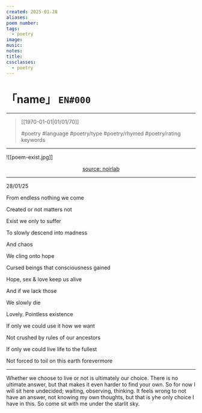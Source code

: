 ```yaml
---
created: 2025-01-28
aliases:
poem number:
tags:
  - poetry
image:
music:
notes:
title:
cssclasses:
  - poetry
---
```

# 「name」 `EN#000`

---

> [[1970-01-01|01/01/70]]
>  
> #poetry
> #language
> #poetry/type
> #poetry/rhymed
> #poetry/rating
> keywords

---

![[poem-exist.jpg]]

<center class="img_caption"><a href="https://noirlab.edu/public/images/noao-02677/" class="source-link">source: noirlab</a></center>

---

28/01/25

From endless nothing we come

Created or not matters not 

Exist we only to suffer

To slowly descend into madness 

And chaos

  

We cling onto hope

Cursed beings that consciousness gained

Hope, sex & love keep us alive

And if we lack those 

We slowly die 

  

Lovely. Pointless existence 

If only we could use it how we want

Not crushed by rules of our ancestors

If only we could live life to the fullest

Not forced to toil on this earth forevermore

  

---

  

Whether we choose to live or not is ultimately our choice. There is no ultimate answer, but that makes it even harder to find your own. So for now I will sit here undecided; waiting, observing, thinking. It feels wrong to not have an answer, not knowing my own thoughts, but that is yhe only choice I have in this. So come sit with me under the starlit sky.